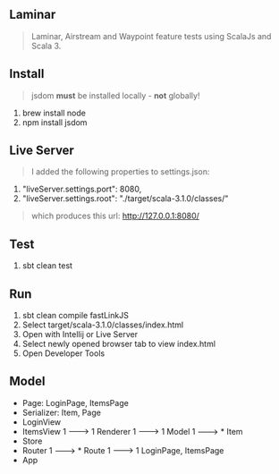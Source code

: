Laminar
-------
>Laminar, Airstream and Waypoint feature tests using ScalaJs and Scala 3.

Install
-------
>jsdom **must** be installed locally - **not** globally!
1. brew install node
2. npm install jsdom

Live Server
-----------
>I added the following properties to settings.json:
1. "liveServer.settings.port": 8080,
2. "liveServer.settings.root": "./target/scala-3.1.0/classes/"
>which produces this url: http://127.0.0.1:8080/

Test
----
1. sbt clean test

Run
---
1. sbt clean compile fastLinkJS
2. Select target/scala-3.1.0/classes/index.html
3. Open with Intellij or Live Server
4. Select newly opened browser tab to view index.html
5. Open Developer Tools

Model
-----
* Page: LoginPage, ItemsPage
* Serializer: Item, Page
* LoginView
* ItemsView 1 ---> 1 Renderer 1 ---> 1 Model 1 ---> * Item
* Store
* Router 1 ---> * Route 1 ---> 1 LoginPage, ItemsPage
* App